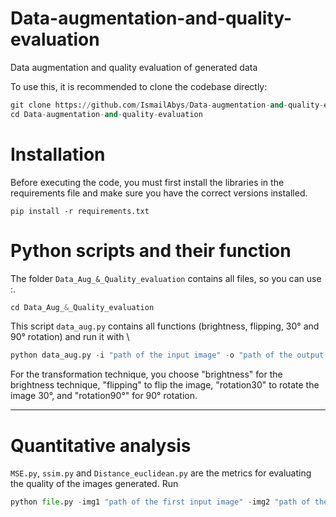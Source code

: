 # Data-augmentation-and-quality-evaluation
Data augmentation and quality evaluation of generated data

To use this, it is recommended to clone the codebase directly:

```Python 
git clone https://github.com/IsmailAbys/Data-augmentation-and-quality-evaluation.git
cd Data-augmentation-and-quality-evaluation
```

# Installation
Before executing the code, you must first install the libraries in the requirements file and make sure you have the correct versions installed.

`pip install -r requirements.txt`


# Python scripts and their function
The folder `Data_Aug_&_Quality_evaluation` contains all files, so you can use :.
```Python
cd Data_Aug_&_Quality_evaluation
```

This script `data_aug.py` contains all functions (brightness, flipping, 30° and 90° rotation) and run it with \
```Python 
python data_aug.py -i "path of the input image" -o "path of the output folder" -tech "Transformation technique"
```
For the transformation technique, you choose "brightness" for the brightness technique, "flipping" to flip the image, "rotation30" to rotate the image 30°, and "rotation90°" for 90° rotation.


---
# Quantitative analysis
`MSE.py`, `ssim.py` and `Distance_euclidean.py` are the metrics for evaluating the quality of the images generated. Run
```Python 
python file.py -img1 "path of the first input image" -img2 "path of the second input image.
```

